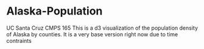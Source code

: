 # Alaska-Population
UC Santa Cruz CMPS 165
This is a d3 visualization of the population density of Alaska by counties. It is a very base version right now due to time contraints
